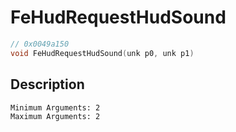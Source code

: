 # FeHudRequestHudSound
```c
// 0x0049a150
void FeHudRequestHudSound(unk p0, unk p1)
```
## Description
```
Minimum Arguments: 2
Maximum Arguments: 2
```
